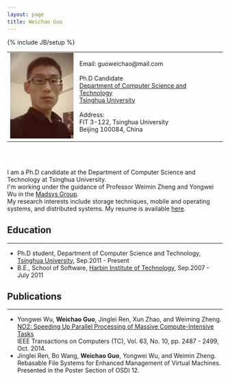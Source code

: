 ```yaml
---
layout: page
title: Weichao Guo
---
```

{% include JB/setup %}
<table>
<tr>
<td>
<img style="width: 150px; height: 200px;" src="/images/portrait.jpg" />
</td>
<td>
Email: guoweichao@mail.com
<br>
<br>
Ph.D Candidate
<br>
<a href="http://www.cs.tsinghua.edu.cn/">Department of Computer Science and Technology</a><br>
<a href="http://www.tsinghua.edu.cn/">Tsinghua University</a><br>
<br>Address:<br>
FIT 3-122, Tsinghua University<br>
Beijing 100084, China
</td>
</tr>
</table>
<br>
<br>

I am a Ph.D candidate at the Department of Computer Science and Technology at Tsinghua University.  
I'm working under the guidance of Professor Weimin Zheng and Yongwei Wu in the [Madsys Group](http://madsys.cs.tsinghua.edu.cn/).  
My research interests include storage techniques, mobile and operating systems, and distributed systems. My resume is available [here](http://madsys.cs.tsinghua.edu.cn/).

## Education
---
* Ph.D student, Department of Computer Science and Technology,
[Tsinghua University](http://www.tsinghua.edu.cn/), Sep.2011 - Present
* B.E., School of Software, [Harbin Institute of Technology](http://www.hit.edu.cn/), Sep.2007 - July 2011

## Publications
---
* Yongwei Wu, __Weichao Guo__, Jinglei Ren, Xun Zhao, and Weiming Zheng.  
[NO2: Speeding Up Parallel Processing of Massive Compute-Intensive Tasks](http://dx.doi.org/10.1109/TC.2013.132)  
IEEE Transactions on Computers (TC), Vol. 63, No. 10, pp. 2487 - 2499, Oct. 2014.
* Jinglei Ren, Bo Wang, __Weichao Guo__, Yongwei Wu, and Weimin Zheng.  
Rebasable File Systems for Enhanced Management of Virtual Machines.  
Presented in the Poster Section of OSDI 12.
